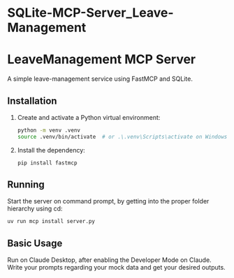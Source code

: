 # SQLite-MCP-Server_Leave-Management
# LeaveManagement MCP Server

A simple leave-management service using FastMCP and SQLite.

## Installation

1. Create and activate a Python virtual environment:

   ```bash
   python -m venv .venv
   source .venv/bin/activate  # or .\.venv\Scripts\activate on Windows
   ```
2. Install the dependency:

   ```bash
   pip install fastmcp
   ```

## Running

Start the server on command prompt, by getting into the proper folder hierarchy using cd:

```bash
uv run mcp install server.py
```

## Basic Usage

Run on Claude Desktop, after enabling the Developer Mode on Claude. Write your prompts regarding your mock data and get your desired outputs.

